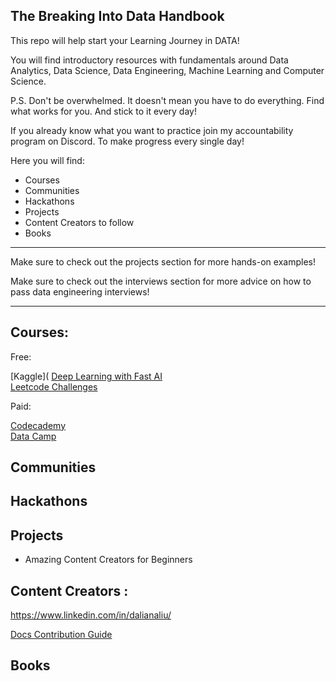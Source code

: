 ## The Breaking Into Data Handbook

This repo will help start your Learning Journey in DATA!

You will find introductory resources with fundamentals around Data Analytics, Data Science, Data Engineering, Machine Learning and Computer Science. 

P.S. Don't be overwhelmed. 
It doesn't mean you have to do everything. 
Find what works for you. 
And stick to it every day!

If you already know what you want to practice join my accountability program on Discord. To make progress every single day!

Here you will find: 

- Courses    
- Communities  
- Hackathons
- Projects
- Content Creators to follow
- Books   		

__________________________________

Make sure to check out the projects section for more hands-on examples!

Make sure to check out the interviews section for more advice on how to pass data engineering interviews!
____


## Courses: 

Free:		

[Kaggle](
[Deep Learning with Fast AI](https://www.fast.ai/)   		
[Leetcode Challenges](https://leetcode.com/)	

Paid:		

[Codecademy](https://www.codecademy.com/) 	 
[Data Camp](https://www.datacamp.com/)  	

## Communities

## Hackathons

## Projects
- Amazing Content Creators for Beginners

## Content Creators : 

https://www.linkedin.com/in/dalianaliu/ 


[Docs Contribution Guide](https://www.codecademy.com/pages/contribute-docs)


## Books



